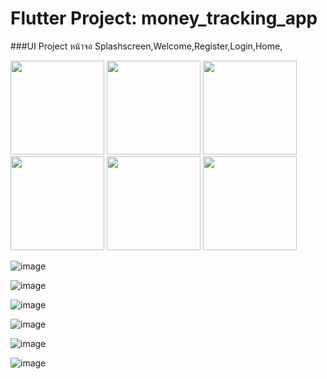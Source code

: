 # Flutter Project: money_tracking_app
###UI Project หน้าจอ Splashscreen,Welcome,Register,Login,Home,

<img src="" width = 150>

<img src="" width = 150>

<img src="" width = 150>

<img src="" width = 150>

<img src="" width = 150>

<img src="" width = 150>

![image](https://github.com/Bannaruj/money_tracking_app/blob/main/Screenshot%202025-05-07%20141551.png?raw=true)

![image](https://github.com/Bannaruj/money_tracking_app/blob/main/Screenshot%202025-05-07%20141608.png?raw=true)

![image](https://github.com/Bannaruj/money_tracking_app/blob/main/Screenshot%202025-05-07%20141618.png?raw=true)

![image](https://github.com/Bannaruj/money_tracking_app/blob/main/Screenshot%202025-05-07%20141728.png?raw=true)

![image](https://github.com/Bannaruj/money_tracking_app/blob/main/Screenshot%202025-05-07%20141738.png?raw=true)

![image](https://github.com/Bannaruj/money_tracking_app/blob/main/Screenshot%202025-05-07%20141748.png?raw=true)

